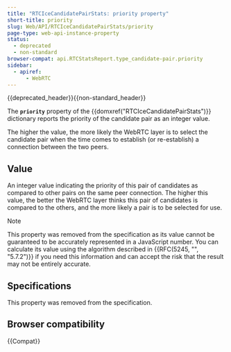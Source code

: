 ```yaml
---
title: "RTCIceCandidatePairStats: priority property"
short-title: priority
slug: Web/API/RTCIceCandidatePairStats/priority
page-type: web-api-instance-property
status:
  - deprecated
  - non-standard
browser-compat: api.RTCStatsReport.type_candidate-pair.priority
sidebar:
  - apiref:
      - WebRTC
---
```


{{deprecated_header}}{{non-standard_header}}

The **`priority`** property of the {{domxref("RTCIceCandidatePairStats")}} dictionary reports the priority of the candidate pair as an integer value.

The higher the value, the more likely the WebRTC layer is to select the candidate pair when the time comes to establish (or re-establish) a connection between the two peers.

## Value

An integer value indicating the priority of this pair of candidates as compared to other pairs on the same peer connection.
The higher this value, the better the WebRTC layer thinks this pair of candidates is compared to the others, and the more likely a pair is to be selected for use.

> [!NOTE]
> This property was removed from the specification as its value cannot be guaranteed to be accurately represented in a JavaScript number.
> You can calculate its value using the algorithm described in {{RFC(5245, "", "5.7.2")}} if you need this information and can accept the risk that the result may not be entirely accurate.

## Specifications

This property was removed from the specification.

## Browser compatibility

{{Compat}}
